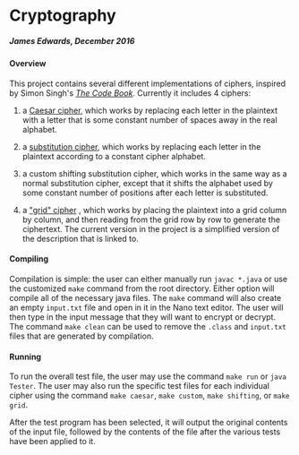# Cryptography
##### James Edwards, December 2016

#### Overview
This project contains several different implementations of ciphers, inspired by
Simon Singh's *[The Code Book](http://simonsingh.net/books/the-code-book/)*.
Currently it includes 4 ciphers:

1. a [Caesar cipher](https://en.wikipedia.org/wiki/Caesar_cipher),
which works by replacing each letter in the plaintext with a letter that is some
constant number of spaces away in the real alphabet.

2. a [substitution cipher](https://en.wikipedia.org/wiki/Substitution_cipher),
which works by replacing each letter in the plaintext according to a constant
cipher alphabet.

3. a custom shifting substitution cipher, which works in the same way as a
normal substitution cipher, except that it shifts the alphabet used by some
constant number of positions after each letter is substituted.

4. a ["grid" cipher](https://en.wikipedia.org/wiki/Transposition_cipher#Columnar_transposition)
, which works by placing the plaintext into a grid column by column, and then
reading from the grid row by row to generate the ciphertext. The current version
in the project is a simplified version of the description that is linked to.

#### Compiling

Compilation is simple: the user can either manually run `javac *.java` or use the customized `make` command from the root directory. Either option will compile all of the necessary java files. The `make` command will also create an empty `input.txt` file and open in it in the Nano text editor. The user will then type in the input message that they will want to encrypt or decrypt. The command `make clean` can be used to remove the `.class` and `input.txt` files that are generated by compilation.

#### Running

To run the overall test file, the user may use the command `make run` or `java Tester`. The user may also run the specific test files for each individual cipher using the command `make caesar`, `make custom`, `make shifting`, or `make grid`.

After the test program has been selected, it will output the original contents of the input file, followed by the contents of the file after the various tests have been applied to it.

<!-- TODO:
  ~ add in feature for user to create cipher alphabet file
  ~ try implementing FileChooser correctly
  ~ output results to an output file, allow for clearing of input file?
  ~ Additional cipher options
  ~ Drivers for each cipher
  ~ CustomDriver - properly output invalid alphabet message
  -->
